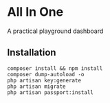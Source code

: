 # All In One

A practical playground dashboard

## Installation
```
composer install && npm install
composer dump-autoload -o
php artisan key:generate
php artisan migrate
php artisan passport:install
```